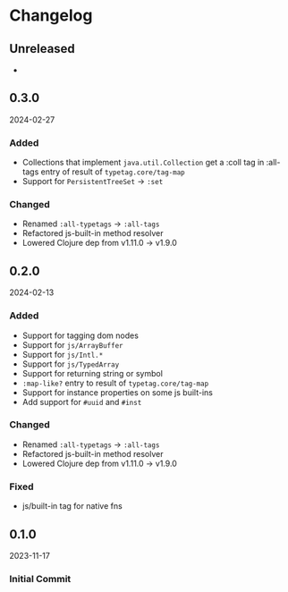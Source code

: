 # Changelog

## Unreleased
 - 

## 0.3.0
2024-02-27

### Added
- Collections that implement `java.util.Collection` get a :coll tag in :all-tags entry of result of `typetag.core/tag-map`
- Support for `PersistentTreeSet` -> `:set`

### Changed
- Renamed `:all-typetags` -> `:all-tags`
- Refactored js-built-in method resolver
- Lowered Clojure dep from v1.11.0 -> v1.9.0

## 0.2.0
2024-02-13

### Added
- Support for tagging dom nodes
- Support for `js/ArrayBuffer`
- Support for `js/Intl.*`
- Support for `js/TypedArray`
- Support for returning string or symbol
- `:map-like?` entry to result of `typetag.core/tag-map`
- Support for instance properties on some js built-ins 
- Add support for `#uuid` and `#inst`

### Changed
- Renamed `:all-typetags` -> `:all-tags`
- Refactored js-built-in method resolver
- Lowered Clojure dep from v1.11.0 -> v1.9.0

### Fixed
- js/built-in tag for native fns

## 0.1.0
2023-11-17

### Initial Commit
